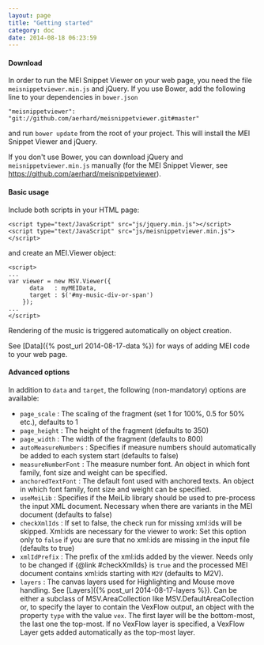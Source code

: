 ```yaml
---
layout: page
title: "Getting started"
category: doc
date: 2014-08-18 06:23:59
---
```


#### Download

In order to run the MEI Snippet Viewer on your web page, you need the file `meisnippetviewer.min.js` and jQuery. 
If you use Bower, add the following line to your dependencies in `bower.json` 

```
"meisnippetviewer": "git://github.com/aerhard/meisnippetviewer.git#master"
```

and run `bower update` from the root of your project. This will install the MEI Snippet Viewer and jQuery.

If you don't use Bower, you can download jQuery and `meisnippetviewer.min.js` manually (for the MEI Snippet Viewer, see https://github.com/aerhard/meisnippetviewer).


#### Basic usage

Include both scripts in your HTML page:

```
<script type="text/JavaScript" src="js/jquery.min.js"></script>
<script type="text/JavaScript" src="js/meisnippetviewer.min.js"></script>
```

and create an MEI.Viewer object:
 
```
<script>
...
var viewer = new MSV.Viewer({ 
      data   : myMEIData,
      target : $('#my-music-div-or-span')
    });
...
</script>
```

Rendering of the music is triggered automatically on object creation. 

See [Data]({% post_url 2014-08-17-data %}) for ways of adding MEI code to your web page. 

#### Advanced options

In addition to `data` and `target`, the following (non-mandatory) options are available:

- `page_scale` : The scaling of the fragment (set 1 for 100%, 0.5 for 50% etc.), defaults to 1
- `page_height` : The height of the fragment (defaults to 350)
- `page_width` : The width of the fragment (defaults to 800)
- `autoMeasureNumbers` : Specifies if measure numbers should automatically be added to each system start (defaults to false)
- `measureNumberFont` : The measure number font. An object in which font family, font size and weight can be specified. 
- `anchoredTextFont` : The default font used with anchored texts. An object in which font family, font size and weight can be specified. 
- `useMeiLib` : Specifies if the MeiLib library should be used to pre-process the input XML document. Necessary when there are variants in the MEI document (defaults to false)
- `checkXmlIds` : If set to false, the check run for missing xml:ids will be skipped. Xml:ids are necessary for the viewer to work: Set this option only to `false` if you are sure that no xml:ids are missing in the input file (defaults to true)
- `xmlIdPrefix` : The prefix of the xml:ids added by the viewer. Needs only to be changed if {@link #checkXmlIds} is `true` and the processed MEI document contains xml:ids starting with `M2V` (defaults to M2V).
- `layers` : The canvas layers used for Highlighting and Mouse move handling. See [Layers]({% post_url 2014-08-17-layers %}). Can be either a subclass of MSV.AreaCollection like MSV.DefaultAreaCollection or, to specify the layer to contain the VexFlow output, an object with the property `type` with the value `vex`. The first layer will be the bottom-most, the last one the top-most. If no VexFlow layer is specified, a VexFlow Layer gets added automatically as the top-most layer. 



